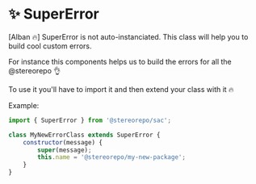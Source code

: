 # ✨ SuperError

[Alban 🔥] SuperError is not auto-instanciated. This class will help you to build cool custom errors.

For instance this components helps us to build the errors for all the @stereorepo 👌

To use it you'll have to import it and then extend your class with it 🔥

Example:

```js
import { SuperError } from '@stereorepo/sac';

class MyNewErrorClass extends SuperError {
    constructor(message) {
        super(message);
        this.name = '@stereorepo/my-new-package';
    }
}
```
